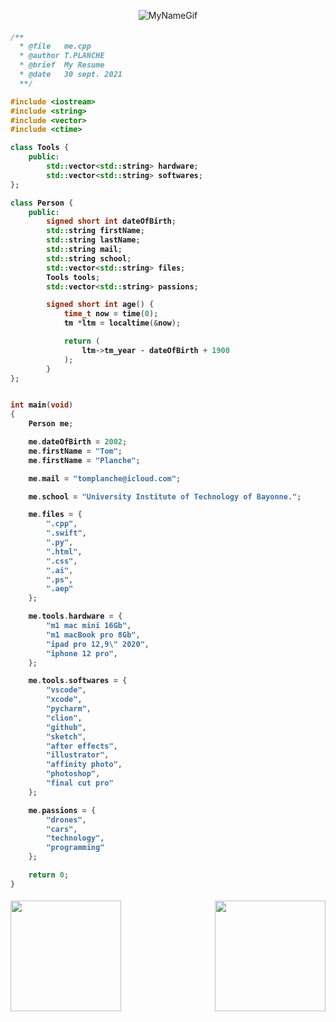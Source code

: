 <p align="center">
    <img src="https://github.com/TomPlanche/TomPlanche/blob/main/gifPerso.gif" alt= "MyNameGif">
</p>

<h4>

```cpp
/**
  * @file   me.cpp
  * @author T.PLANCHE
  * @brief  My Resume
  * @date   30 sept. 2021
  **/

#include <iostream>
#include <string>
#include <vector>
#include <ctime>

class Tools {
    public:
        std::vector<std::string> hardware;
        std::vector<std::string> softwares;
};

class Person {
    public:
        signed short int dateOfBirth;
        std::string firstName;
        std::string lastName;
        std::string mail;
        std::string school;
        std::vector<std::string> files;
        Tools tools;
        std::vector<std::string> passions;

        signed short int age() {
            time_t now = time(0);
            tm *ltm = localtime(&now);

            return (
                ltm->tm_year - dateOfBirth + 1900
            );
        }
};


int main(void)
{
    Person me;

    me.dateOfBirth = 2002;
    me.firstName = "Tom";
    me.firstName = "Planche";

    me.mail = "tomplanche@icloud.com";

    me.school = "University Institute of Technology of Bayonne.";

    me.files = {
        ".cpp",
        ".swift",
        ".py",
        ".html",
        ".css",
        ".ai",
        ".ps",
        ".aep"
    };

    me.tools.hardware = {
        "m1 mac mini 16Gb",
        "m1 macBook pro 8Gb",
        "ipad pro 12,9\" 2020",
        "iphone 12 pro",
    };

    me.tools.softwares = {
        "vscode",
        "xcode",
        "pycharm",
        "clion",
        "github",
        "sketch",
        "after effects",
        "illustrator",
        "affinity photo",
        "photoshop",
        "final cut pro"
    };

    me.passions = {
        "drones",
        "cars",
        "technology",
        "programming"
    };

    return 0;
}
```

</h4>

<p align = "center">
<img src="https://github-readme-stats.vercel.app/api/top-langs/?username=tomPlanche&bg_color=071A2C&theme=tokyonight&layout=compact" height="177" align="left"/>
<img src="https://github-readme-stats.vercel.app/api?username=TomPlanche&bg_color=071A2C&icon_color=4194FD&show_icons=true&count_private=true&theme=tokyonight&line_height=27&text_color=FFFFFF" height="177" align="right"/>
</p>